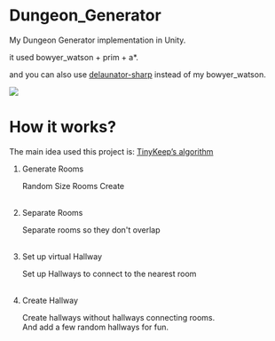 # Dungeon_Generator
My Dungeon Generator implementation in Unity.

it used bowyer_watson + prim + a*.

and you can also use <a href="https://github.com/nol1fe/delaunator-sharp">delaunator-sharp</a> instead of my bowyer_watson.

<img src="https://github.com/neikion/Dungeon_Generator/assets/91080792/786e4a03-4fee-4bc5-99d5-e2db0092d571">


# How it works?

The main idea used this project is: <a href="https://www.reddit.com/r/gamedev/comments/1dlwc4/procedural_dungeon_generation_algorithm_explained/"> TinyKeep’s algorithm</a>

1. Generate Rooms
   
    Random Size Rooms Create
   <br/><br/>
3. Separate Rooms

   Separate rooms so they don't overlap
<br/><br/>
5. Set up virtual Hallway
   
   Set up Hallways to connect to the nearest room
<br/><br/>
7. Create Hallway
   
   Create hallways without hallways connecting rooms.<br/>
   And add a few random hallways for fun.
